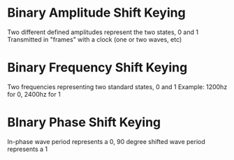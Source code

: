# Binary Amplitude Shift Keying

Two different defined amplitudes represent the two states, 0 and 1
Transmitted in "frames" with a clock (one or two waves, etc)

# Binary Frequency Shift Keying

Two frequencies representing two standard states, 0 and 1
Example: 1200hz for 0, 2400hz for 1

# BInary Phase Shift Keying

In-phase wave period represents a 0, 90 degree shifted wave period represents a 1

	
